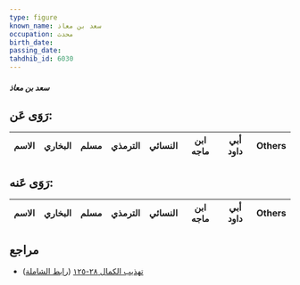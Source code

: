 ```yaml
---
type: figure
known_name: سعد بن معاذ
occupation: محدث
birth_date:
passing_date:
tahdhib_id: 6030
---
```

##### سعد بن معاذ

## رَوَى عَن:
| الاسم | البخاري | مسلم | الترمذي | النسائي | ابن ماجه | أبي داود | Others |
| ----- | ------- | ---- | ------- | ------- | -------- | -------- | ------ |
## رَوَى عَنه:
| الاسم | البخاري | مسلم | الترمذي | النسائي | ابن ماجه | أبي داود | Others |
| ----- | ------- | ---- | ------- | ------- | -------- | -------- | ------ |
## مراجع
- [تهذيب الكمال ٢٨-١٢٥](obsidian://open?vault=Tahdhib-al-Kamal&file=Figures/٦٠٣٠-سعد%20بن%20معاذ) ([رابط الشاملة](https://shamela.ws/book/3722/15100))